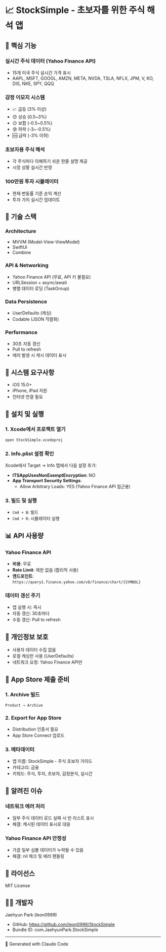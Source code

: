 # 📈 StockSimple - 초보자를 위한 주식 해석 앱

## 🎯 핵심 기능

### 실시간 주식 데이터 (Yahoo Finance API)
- 15개 미국 주식 실시간 가격 표시
- AAPL, MSFT, GOOGL, AMZN, META, NVDA, TSLA, NFLX, JPM, V, KO, DIS, NKE, SPY, QQQ

### 감정 이모지 시스템
- 📈 급등 (3% 이상)
- 😊 상승 (0.5~3%)
- 😐 보합 (-0.5~0.5%)
- 😰 하락 (-3~-0.5%)
- 🆘 급락 (-3% 이하)

### 초보자용 주식 해석
- 각 주식마다 이해하기 쉬운 한줄 설명 제공
- 시장 상황 실시간 반영

### 100만원 투자 시뮬레이터
- 현재 변동률 기준 손익 계산
- 투자 가치 실시간 업데이트

## 🔧 기술 스택

### Architecture
- MVVM (Model-View-ViewModel)
- SwiftUI
- Combine

### API & Networking
- Yahoo Finance API (무료, API 키 불필요)
- URLSession + async/await
- 병렬 데이터 로딩 (TaskGroup)

### Data Persistence
- UserDefaults (캐싱)
- Codable (JSON 직렬화)

### Performance
- 30초 자동 갱신
- Pull to refresh
- 에러 발생 시 캐시 데이터 표시

## 📱 시스템 요구사항

- iOS 15.0+
- iPhone, iPad 지원
- 인터넷 연결 필요

## 🚀 설치 및 실행

### 1. Xcode에서 프로젝트 열기
```bash
open StockSimple.xcodeproj
```

### 2. Info.plist 설정 확인
Xcode에서 Target → Info 탭에서 다음 설정 추가:

- **ITSAppUsesNonExemptEncryption**: NO
- **App Transport Security Settings**:
  - Allow Arbitrary Loads: YES (Yahoo Finance API 접근용)

### 3. 빌드 및 실행
- `Cmd + B`: 빌드
- `Cmd + R`: 시뮬레이터 실행

## 📊 API 사용량

### Yahoo Finance API
- **비용**: 무료
- **Rate Limit**: 제한 없음 (합리적 사용)
- **엔드포인트**: `https://query1.finance.yahoo.com/v8/finance/chart/{SYMBOL}`

### 데이터 갱신 주기
- 앱 실행 시: 즉시
- 자동 갱신: 30초마다
- 수동 갱신: Pull to refresh

## 🔐 개인정보 보호

- 사용자 데이터 수집 없음
- 로컬 캐싱만 사용 (UserDefaults)
- 네트워크 요청: Yahoo Finance API만

## 📝 App Store 제출 준비

### 1. Archive 빌드
```
Product → Archive
```

### 2. Export for App Store
- Distribution 인증서 필요
- App Store Connect 업로드

### 3. 메타데이터
- 앱 이름: StockSimple - 주식 초보자 가이드
- 카테고리: 금융
- 키워드: 주식, 투자, 초보자, 감정분석, 실시간

## 🐛 알려진 이슈

### 네트워크 에러 처리
- 일부 주식 데이터 로드 실패 시 빈 리스트 표시
- 해결: 캐시된 데이터 표시로 대응

### Yahoo Finance API 안정성
- 가끔 일부 심볼 데이터가 누락될 수 있음
- 해결: nil 체크 및 에러 핸들링

## 📄 라이선스

MIT License

## 👨‍💻 개발자

Jaehyun Park (leon0999)
- GitHub: https://github.com/leon0999/StockSimple
- Bundle ID: com.JaehyunPark.StockSimple

---

🤖 Generated with Claude Code
